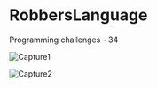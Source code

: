 # RobbersLanguage
Programming challenges - 34

![Capture1](https://user-images.githubusercontent.com/105850016/206513855-ec1fed3f-7c0c-479b-964f-686e3d9a9d9d.PNG)

![Capture2](https://user-images.githubusercontent.com/105850016/206513862-6631e209-a262-44ad-9f0c-3bacfa13050d.PNG)
